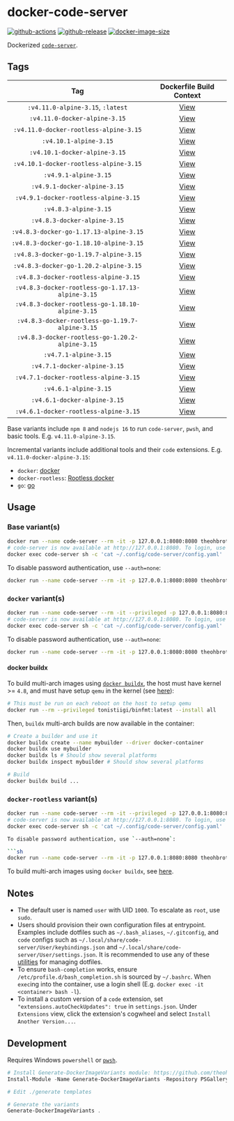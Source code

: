 # docker-code-server

[![github-actions](https://github.com/theohbrothers/docker-code-server/workflows/ci-master-pr/badge.svg)](https://github.com/theohbrothers/docker-code-server/actions)
[![github-release](https://img.shields.io/github/v/release/theohbrothers/docker-code-server?style=flat-square)](https://github.com/theohbrothers/docker-code-server/releases/)
[![docker-image-size](https://img.shields.io/docker/image-size/theohbrothers/docker-code-server/latest)](https://hub.docker.com/r/theohbrothers/docker-code-server)

Dockerized [`code-server`](https://github.com/coder/code-server).

## Tags

| Tag | Dockerfile Build Context |
|:-------:|:---------:|
| `:v4.11.0-alpine-3.15`, `:latest` | [View](variants/v4.11.0-alpine-3.15) |
| `:v4.11.0-docker-alpine-3.15` | [View](variants/v4.11.0-docker-alpine-3.15) |
| `:v4.11.0-docker-rootless-alpine-3.15` | [View](variants/v4.11.0-docker-rootless-alpine-3.15) |
| `:v4.10.1-alpine-3.15` | [View](variants/v4.10.1-alpine-3.15) |
| `:v4.10.1-docker-alpine-3.15` | [View](variants/v4.10.1-docker-alpine-3.15) |
| `:v4.10.1-docker-rootless-alpine-3.15` | [View](variants/v4.10.1-docker-rootless-alpine-3.15) |
| `:v4.9.1-alpine-3.15` | [View](variants/v4.9.1-alpine-3.15) |
| `:v4.9.1-docker-alpine-3.15` | [View](variants/v4.9.1-docker-alpine-3.15) |
| `:v4.9.1-docker-rootless-alpine-3.15` | [View](variants/v4.9.1-docker-rootless-alpine-3.15) |
| `:v4.8.3-alpine-3.15` | [View](variants/v4.8.3-alpine-3.15) |
| `:v4.8.3-docker-alpine-3.15` | [View](variants/v4.8.3-docker-alpine-3.15) |
| `:v4.8.3-docker-go-1.17.13-alpine-3.15` | [View](variants/v4.8.3-docker-go-1.17.13-alpine-3.15) |
| `:v4.8.3-docker-go-1.18.10-alpine-3.15` | [View](variants/v4.8.3-docker-go-1.18.10-alpine-3.15) |
| `:v4.8.3-docker-go-1.19.7-alpine-3.15` | [View](variants/v4.8.3-docker-go-1.19.7-alpine-3.15) |
| `:v4.8.3-docker-go-1.20.2-alpine-3.15` | [View](variants/v4.8.3-docker-go-1.20.2-alpine-3.15) |
| `:v4.8.3-docker-rootless-alpine-3.15` | [View](variants/v4.8.3-docker-rootless-alpine-3.15) |
| `:v4.8.3-docker-rootless-go-1.17.13-alpine-3.15` | [View](variants/v4.8.3-docker-rootless-go-1.17.13-alpine-3.15) |
| `:v4.8.3-docker-rootless-go-1.18.10-alpine-3.15` | [View](variants/v4.8.3-docker-rootless-go-1.18.10-alpine-3.15) |
| `:v4.8.3-docker-rootless-go-1.19.7-alpine-3.15` | [View](variants/v4.8.3-docker-rootless-go-1.19.7-alpine-3.15) |
| `:v4.8.3-docker-rootless-go-1.20.2-alpine-3.15` | [View](variants/v4.8.3-docker-rootless-go-1.20.2-alpine-3.15) |
| `:v4.7.1-alpine-3.15` | [View](variants/v4.7.1-alpine-3.15) |
| `:v4.7.1-docker-alpine-3.15` | [View](variants/v4.7.1-docker-alpine-3.15) |
| `:v4.7.1-docker-rootless-alpine-3.15` | [View](variants/v4.7.1-docker-rootless-alpine-3.15) |
| `:v4.6.1-alpine-3.15` | [View](variants/v4.6.1-alpine-3.15) |
| `:v4.6.1-docker-alpine-3.15` | [View](variants/v4.6.1-docker-alpine-3.15) |
| `:v4.6.1-docker-rootless-alpine-3.15` | [View](variants/v4.6.1-docker-rootless-alpine-3.15) |

Base variants include `npm 8` and `nodejs 16` to run `code-server`, `pwsh`, and basic tools. E.g. `v4.11.0-alpine-3.15`.

Incremental variants include additional tools and their `code` extensions. E.g. `v4.11.0-docker-alpine-3.15`:

- `docker`: [docker](https://docs.docker.com/engine/)
- `docker-rootless`: [Rootless docker](https://docs.docker.com/engine/security/rootless/)
- `go`: [go](https://go.dev)

## Usage

### Base variant(s)

```sh
docker run --name code-server --rm -it -p 127.0.0.1:8080:8080 theohbrothers/docker-code-server:v4.11.0-alpine-3.15
# code-server is now available at http://127.0.0.1:8080. To login, use the password in the config file: --bind-addr=0.0.0.0:8080 --auth=none --disable-telemetry --disable-update-check
docker exec code-server sh -c 'cat ~/.config/code-server/config.yaml'
```

To disable password authentication, use `--auth=none`:

```sh
docker run --name code-server --rm -it -p 127.0.0.1:8080:8080 theohbrothers/docker-code-server:v4.11.0-alpine-3.15 --bind-addr=0.0.0.0:8080 --auth=none --disable-telemetry --disable-update-check
```

### `docker` variant(s)

```sh
docker run --name code-server --rm -it --privileged -p 127.0.0.1:8080:8080 theohbrothers/docker-code-server:v4.11.0-docker-alpine-3.15
# code-server is now available at http://127.0.0.1:8080. To login, use the password in the config file:
docker exec code-server sh -c 'cat ~/.config/code-server/config.yaml'
```

To disable password authentication, use `--auth=none`:

```sh
docker run --name code-server --rm -it -p 127.0.0.1:8080:8080 theohbrothers/docker-code-server:v4.11.0-docker-alpine-3.15 --bind-addr=0.0.0.0:8080 --auth=none --disable-telemetry --disable-update-check
```

#### docker buildx

To build multi-arch images using [`docker buildx`](https://docs.docker.com/engine/reference/commandline/buildx/), the host must have kernel >= `4.8`, and must have setup `qemu` in the kernel (see [here](https://github.com/docker/setup-qemu-action)):

```sh
# This must be run on each reboot on the host to setup qemu
docker run --rm --privileged tonistiigi/binfmt:latest --install all
```

Then, `buildx` multi-arch builds are now available in the container:

```sh
# Create a builder and use it
docker buildx create --name mybuilder --driver docker-container
docker buildx use mybuilder
docker buildx ls # Should show several platforms
docker buildx inspect mybuilder # Should show several platforms

# Build
docker buildx build ...
```

### `docker-rootless` variant(s)

```sh
docker run --name code-server --rm -it --privileged -p 127.0.0.1:8080:8080 theohbrothers/docker-code-server:v4.11.0-docker-rootless-alpine-3.15
# code-server is now available at http://127.0.0.1:8080. To login, use the password in the config file:
docker exec code-server sh -c 'cat ~/.config/code-server/config.yaml'

To disable password authentication, use `--auth=none`:

```sh
docker run --name code-server --rm -it -p 127.0.0.1:8080:8080 theohbrothers/docker-code-server:v4.11.0-docker-rootless-alpine-3.15 --bind-addr=0.0.0.0:8080 --auth=none --disable-telemetry --disable-update-check
```

To build multi-arch images using `docker buildx`, see [here](#docker-buildx).

## Notes

- The default user is named `user` with UID `1000`. To escalate as `root`, use `sudo`.
- Users should provision their own configuration files at entrypoint. Examples include dotfiles such as `~/.bash_aliases`, `~/.gitconfig`, and `code` configs such as `~/.local/share/code-server/User/keybindings.json` and `~/.local/share/code-server/User/settings.json`. It is recommended to use any of these [utilities](https://dotfiles.github.io/utilities/) for managing dotfiles.
- To ensure `bash-completion` works, ensure `/etc/profile.d/bash_completion.sh` is sourced by `~/.bashrc`. When `exec`ing into the container, use a login shell (E.g. `docker exec -it <container> bash -l`).
- To install a custom version of a `code` extension, set `"extensions.autoCheckUpdates": true` in `settings.json`. Under `Extensions` view, click the extension's cogwheel and select `Install Another Version...`.

## Development

Requires Windows `powershell` or [`pwsh`](https://github.com/PowerShell/PowerShell).

```powershell
# Install Generate-DockerImageVariants module: https://github.com/theohbrothers/Generate-DockerImageVariants
Install-Module -Name Generate-DockerImageVariants -Repository PSGallery -Scope CurrentUser -Force -Verbose

# Edit ./generate templates

# Generate the variants
Generate-DockerImageVariants .
```
